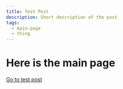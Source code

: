 ```yaml
---
title: Test Post
description: Short description of the post
tags:
  - main-page
  - thing
---
```


# Here is the main page

<a href="./posts/2024/02-04-test-post.md">Go to test post</a>
